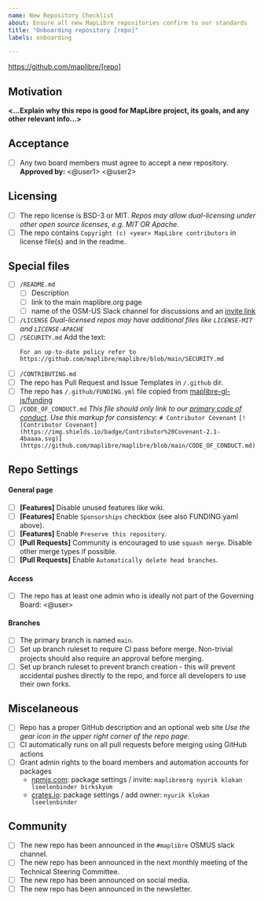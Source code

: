 ```yaml
---
name: New Repository Checklist
about: Ensure all new MapLibre repositories confirm to our standards
title: "Onboarding repository [repo]"
labels: onboarding

---
```


https://github.com/maplibre/[repo]

## Motivation
**<...Explain why this repo is good for MapLibre project, its goals, and any other relevant info...>**

## Acceptance
- [ ] Any two board members must agree to accept a new repository.
  **Approved by:** <@user1> <@user2>

## Licensing
- [ ] The repo license is BSD-3 or MIT.
  *Repos may allow dual-licensing under other open source licenses, e.g. MIT OR Apache.*
- [ ] The repo contains `Copyright (c) <year> MapLibre contributors` in license file(s) and in the readme.

## Special files
- [ ] `/README.md`
  - [ ] Description
  - [ ] link to the main maplibre.org page
  - [ ] name of the OSM-US Slack channel for discussions and an [invite link](https://slack.openstreetmap.us)
- [ ] `/LICENSE`
  *Dual-licensed repos may have additional files like `LICENSE-MIT` and `LICENSE-APACHE`*
- [ ] `/SECURITY.md`
  Add the text:
    ```
    For an up-to-date policy refer to
    https://github.com/maplibre/maplibre/blob/main/SECURITY.md
    ```
- [ ] `/CONTRIBUTING.md`
- [ ] The repo has Pull Request and Issue Templates in `/.github` dir.
- [ ] The repo has `/.github/FUNDING.yml` file copied from [maplibre-gl-js/funding](https://github.com/maplibre/maplibre-gl-js/blob/main/.github/FUNDING.yml)
- [ ] `/CODE_OF_CONDUCT.md`
  *This file should only link to our [primary code of conduct](https://github.com/maplibre/maplibre/blob/main/CODE_OF_CONDUCT.md). Use this markup for consistency:*
  `# Contributor Covenant`
  `[![Contributor Covenant](https://img.shields.io/badge/Contributor%20Covenant-2.1-4baaaa.svg)](https://github.com/maplibre/maplibre/blob/main/CODE_OF_CONDUCT.md)`

## Repo Settings
#### General page
- [ ] **[Features]** Disable unused features like wiki.
- [ ] **[Features]** Enable `Sponsorships` checkbox (see also FUNDING.yaml above).
- [ ] **[Features]** Enable `Preserve this repository`.
- [ ] **[Pull Requests]** Community is encouraged to use `squash merge`. Disable other merge types if possible.
- [ ] **[Pull Requests]** Enable `Automatically delete head branches`.

#### Access
- [ ] The repo has at least one admin who is ideally not part of the Governing Board: <@user>

#### Branches
- [ ] The primary branch is named `main`.
- [ ] Set up branch ruleset to require CI pass before merge.  Non-trivial projects should also require an approval before merging.
- [ ] Set up branch ruleset to prevent branch creation - this will prevent accidental pushes directly to the repo, and force all developers to use their own forks.

## Miscelaneous
- [ ] Repo has a proper GitHub description and an optional web site
  *Use the gear icon in the upper right corner of the repo page.*
- [ ] CI automatically runs on all pull requests before merging using GitHub actions
- [ ] Grant admin rights to the board members and automation accounts for packages <list-of-packages>
    - [npmjs.com](https://www.npmjs.com/): package settings / invite:  `maplibreorg nyurik klokan lseelenbinder birkskyum`
    - [crates.io](https://crates.io/): package settings / add owner: `nyurik klokan lseelenbinder`

## Community
- [ ] The new repo has been announced in the `#maplibre` OSMUS slack channel.
- [ ] The new repo has been announced in the next monthly meeting of the Technical Steering Committee.
- [ ] The new repo has been announced on social media.
- [ ] The new repo has been announced in the newsletter.

